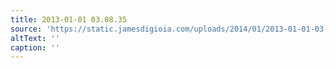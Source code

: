 ```yaml
---
title: 2013-01-01 03.08.35
source: 'https://static.jamesdigioia.com/uploads/2014/01/2013-01-01-03-08-35-scaled.jpg'
altText: ''
caption: ''
---
```


